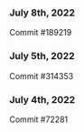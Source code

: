 ### July 8th, 2022

Commit #189219

### July 5th, 2022

Commit #314353


### July 4th, 2022

Commit #72281
